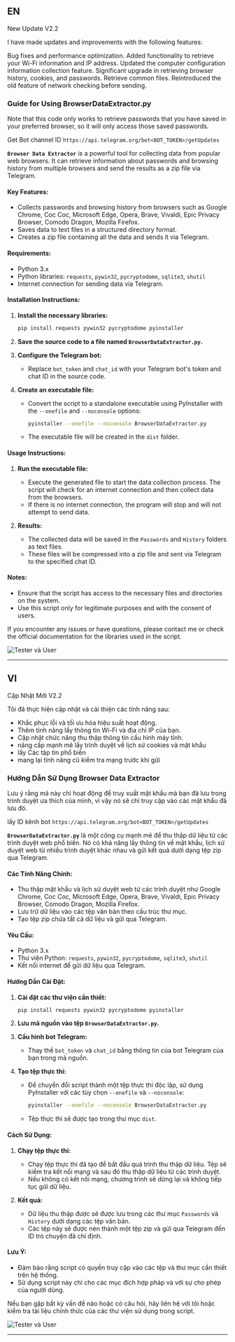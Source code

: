 EN
---
New Update V2.2

I have made updates and improvements with the following features:

Bug fixes and performance optimization.
Added functionality to retrieve your Wi-Fi information and IP address.
Updated the computer configuration information collection feature.
Significant upgrade in retrieving browser history, cookies, and passwords.
Retrieve common files.
Reintroduced the old feature of network checking before sending.

### Guide for Using BrowserDataExtractor.py

Note that this code only works to retrieve passwords that you have saved in your preferred browser, so it will only access those saved passwords.

Get Bot channel ID
```https://api.telegram.org/bot<BOT_TOKEN>/getUpdates```

**`Browser Data Extractor`** is a powerful tool for collecting data from popular web browsers. It can retrieve information about passwords and browsing history from multiple browsers and send the results as a zip file via Telegram.

#### **Key Features:**
- Collects passwords and browsing history from browsers such as Google Chrome, Coc Coc, Microsoft Edge, Opera, Brave, Vivaldi, Epic Privacy Browser, Comodo Dragon, Mozilla Firefox.
- Saves data to text files in a structured directory format.
- Creates a zip file containing all the data and sends it via Telegram.

#### **Requirements:**
- Python 3.x
- Python libraries: `requests`, `pywin32`, `pycryptodome`, `sqlite3`, `shutil`
- Internet connection for sending data via Telegram.

#### **Installation Instructions:**

1. **Install the necessary libraries:**
   ```bash
   pip install requests pywin32 pycryptodome pyinstaller
   ```

2. **Save the source code to a file named `BrowserDataExtractor.py`.**

3. **Configure the Telegram bot:**
   - Replace `bot_token` and `chat_id` with your Telegram bot's token and chat ID in the source code.

4. **Create an executable file:**
   - Convert the script to a standalone executable using PyInstaller with the `--onefile` and `--noconsole` options:
     ```bash
     pyinstaller --onefile --noconsole BrowserDataExtractor.py
     ```
   - The executable file will be created in the `dist` folder.

#### **Usage Instructions:**

1. **Run the executable file:**
   - Execute the generated file to start the data collection process. The script will check for an internet connection and then collect data from the browsers.
   - If there is no internet connection, the program will stop and will not attempt to send data.

2. **Results:**
   - The collected data will be saved in the `Passwords` and `History` folders as text files.
   - These files will be compressed into a zip file and sent via Telegram to the specified chat ID.

#### **Notes:**
- Ensure that the script has access to the necessary files and directories on the system.
- Use this script only for legitimate purposes and with the consent of users.

If you encounter any issues or have questions, please contact me or check the official documentation for the libraries used in the script.

![Tester và User](https://i0.wp.com/comedymajors.com/wp-content/uploads/2024/02/tester-and-user.jpg?resize=704%2C1024&ssl=1)

---

VI
---
Cập Nhật Mới V2.2

Tôi đã thực hiện cập nhật và cải thiện các tính năng sau:

- Khắc phục lỗi và tối ưu hóa hiệu suất hoạt động.
- Thêm tính năng lấy thông tin Wi-Fi và địa chỉ IP của bạn.
- Cập nhật chức năng thu thập thông tin cấu hình máy tính.
- nâng cấp mạnh mẽ lấy trình duyệt về lịch sử cookies và mật khẩu
- lấy Các tập tin phổ biến
- mang lại tính năng cũ kiểm tra mạng trước khi gửi

### Hướng Dẫn Sử Dụng Browser Data Extractor

Lưu ý rằng mã này chỉ hoạt động để truy xuất mật khẩu mà bạn đã lưu trong trình duyệt ưa thích của mình, vì vậy nó sẽ chỉ truy cập vào các mật khẩu đã lưu đó.

lấy ID kênh bot
```https://api.telegram.org/bot<BOT_TOKEN>/getUpdates```

**`BrowserDataExtractor.py`** là một công cụ mạnh mẽ để thu thập dữ liệu từ các trình duyệt web phổ biến. Nó có khả năng lấy thông tin về mật khẩu, lịch sử duyệt web từ nhiều trình duyệt khác nhau và gửi kết quả dưới dạng tệp zip qua Telegram.

#### **Các Tính Năng Chính:**
- Thu thập mật khẩu và lịch sử duyệt web từ các trình duyệt như Google Chrome, Coc Coc, Microsoft Edge, Opera, Brave, Vivaldi, Epic Privacy Browser, Comodo Dragon, Mozilla Firefox.
- Lưu trữ dữ liệu vào các tệp văn bản theo cấu trúc thư mục.
- Tạo tệp zip chứa tất cả dữ liệu và gửi qua Telegram.

#### **Yêu Cầu:**
- Python 3.x
- Thư viện Python: `requests`, `pywin32`, `pycryptodome`, `sqlite3`, `shutil`
- Kết nối internet để gửi dữ liệu qua Telegram.

#### **Hướng Dẫn Cài Đặt:**

1. **Cài đặt các thư viện cần thiết:**
   ```bash
   pip install requests pywin32 pycryptodome pyinstaller
   ```

2. **Lưu mã nguồn vào tệp `BrowserDataExtractor.py`.**

3. **Cấu hình bot Telegram:**
   - Thay thế `bot_token` và `chat_id` bằng thông tin của bot Telegram của bạn trong mã nguồn.

4. **Tạo tệp thực thi:**
   - Để chuyển đổi script thành một tệp thực thi độc lập, sử dụng PyInstaller với các tùy chọn `--onefile` và `--noconsole`:
     ```bash
     pyinstaller --onefile --noconsole BrowserDataExtractor.py
     ```
   - Tệp thực thi sẽ được tạo trong thư mục `dist`.

#### **Cách Sử Dụng:**

1. **Chạy tệp thực thi:**
   - Chạy tệp thực thi đã tạo để bắt đầu quá trình thu thập dữ liệu. Tệp sẽ kiểm tra kết nối mạng và sau đó thu thập dữ liệu từ các trình duyệt.
   - Nếu không có kết nối mạng, chương trình sẽ dừng lại và không tiếp tục gửi dữ liệu.

2. **Kết quả:**
   - Dữ liệu thu thập được sẽ được lưu trong các thư mục `Passwords` và `History` dưới dạng các tệp văn bản.
   - Các tệp này sẽ được nén thành một tệp zip và gửi qua Telegram đến ID trò chuyện đã chỉ định.

#### **Lưu Ý:**
- Đảm bảo rằng script có quyền truy cập vào các tệp và thư mục cần thiết trên hệ thống.
- Sử dụng script này chỉ cho các mục đích hợp pháp và với sự cho phép của người dùng.

Nếu bạn gặp bất kỳ vấn đề nào hoặc có câu hỏi, hãy liên hệ với tôi hoặc kiểm tra tài liệu chính thức của các thư viện sử dụng trong script.

![Tester và User](https://i0.wp.com/comedymajors.com/wp-content/uploads/2024/02/tester-and-user.jpg?resize=704%2C1024&ssl=1)

---

